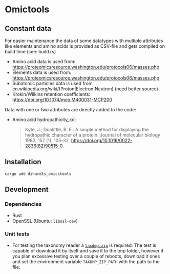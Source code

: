 # Omictools

## Constant data
For easier maintenance the data of some datatypes with multiple attributes like elements and amino acids is provided as CSV-file and gets compiled on build time (see: build.rs)
* Amino acid data is used from: <https://proteomicsresource.washington.edu/protocols06/masses.php>
* Elements data is used from: <https://proteomicsresource.washington.edu/protocols06/masses.php>
* Subatomic particles data is used from en.wikipedia.org/wiki/(Proton|Electron|Neutron) (need better source)
* Krokin/Wilkins retention coefficients: https://doi.org/10.1074/mcp.M400031-MCP200

Data with one or two attributes are directly added to the code:
* Amino acid hydropathicity_kd:
    > Kyte, J.; Doolittle, R. F.. A simple method for displaying the hydropathic character of a protein. Journal of molecular biology 1982, 157 (1), 105-32. <https://doi.org/10.1016/0022-2836(82)90515-0>.

## Installation
`cargo add dihardts_omicstools`

## Development

### Dependencies
* Rust
* OpenSSL (Ubuntu: `libssl-dev`)

### Unit tests
* For testing the taxonomy reader a [`taxdmp.zip`](https://ftp.ncbi.nih.gov/pub/taxonomy/taxdmp.zip) is required. The test is capable of download it by itself and save it to the tmp folder, however if you plan excessive testing over a couple of reboots, download it ones and set the environment variable `TAXDMP_ZIP_PATH` with the path to the file.